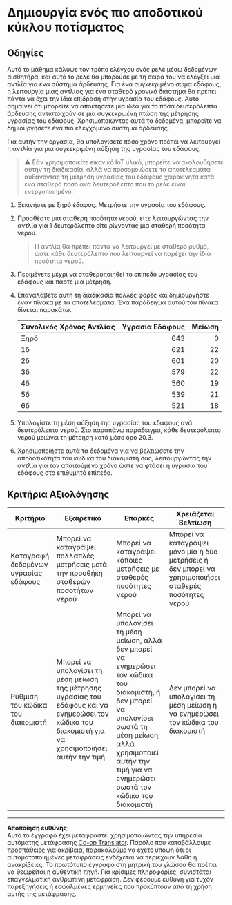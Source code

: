 <!--
CO_OP_TRANSLATOR_METADATA:
{
  "original_hash": "ed0fbd6aed084bfba7d5e2f206968c50",
  "translation_date": "2025-08-27T22:14:35+00:00",
  "source_file": "2-farm/lessons/3-automated-plant-watering/assignment.md",
  "language_code": "el"
}
-->
# Δημιουργία ενός πιο αποδοτικού κύκλου ποτίσματος

## Οδηγίες

Αυτό το μάθημα κάλυψε τον τρόπο ελέγχου ενός ρελέ μέσω δεδομένων αισθητήρα, και αυτό το ρελέ θα μπορούσε με τη σειρά του να ελέγξει μια αντλία για ένα σύστημα άρδευσης. Για ένα συγκεκριμένο σώμα εδάφους, η λειτουργία μιας αντλίας για ένα σταθερό χρονικό διάστημα θα πρέπει πάντα να έχει την ίδια επίδραση στην υγρασία του εδάφους. Αυτό σημαίνει ότι μπορείτε να αποκτήσετε μια ιδέα για το πόσα δευτερόλεπτα άρδευσης αντιστοιχούν σε μια συγκεκριμένη πτώση της μέτρησης υγρασίας του εδάφους. Χρησιμοποιώντας αυτά τα δεδομένα, μπορείτε να δημιουργήσετε ένα πιο ελεγχόμενο σύστημα άρδευσης.

Για αυτήν την εργασία, θα υπολογίσετε πόσο χρόνο πρέπει να λειτουργεί η αντλία για μια συγκεκριμένη αύξηση της υγρασίας του εδάφους.

> ⚠️ Εάν χρησιμοποιείτε εικονικό IoT υλικό, μπορείτε να ακολουθήσετε αυτήν τη διαδικασία, αλλά να προσομοιώσετε τα αποτελέσματα αυξάνοντας τη μέτρηση υγρασίας του εδάφους χειροκίνητα κατά ένα σταθερό ποσό ανά δευτερόλεπτο που το ρελέ είναι ενεργοποιημένο.

1. Ξεκινήστε με ξηρό έδαφος. Μετρήστε την υγρασία του εδάφους.

1. Προσθέστε μια σταθερή ποσότητα νερού, είτε λειτουργώντας την αντλία για 1 δευτερόλεπτο είτε ρίχνοντας μια σταθερή ποσότητα νερού.

    > Η αντλία θα πρέπει πάντα να λειτουργεί με σταθερό ρυθμό, ώστε κάθε δευτερόλεπτο που λειτουργεί να παρέχει την ίδια ποσότητα νερού.

1. Περιμένετε μέχρι να σταθεροποιηθεί το επίπεδο υγρασίας του εδάφους και πάρτε μια μέτρηση.

1. Επαναλάβετε αυτή τη διαδικασία πολλές φορές και δημιουργήστε έναν πίνακα με τα αποτελέσματα. Ένα παράδειγμα αυτού του πίνακα δίνεται παρακάτω.

    | Συνολικός Χρόνος Αντλίας | Υγρασία Εδάφους | Μείωση |
    | --- | --: | -: |
    | Ξηρό | 643 |  0 |
    | 1δ | 621 | 22 |
    | 2δ | 601 | 20 |
    | 3δ | 579 | 22 |
    | 4δ | 560 | 19 |
    | 5δ | 539 | 21 |
    | 6δ | 521 | 18 |

1. Υπολογίστε τη μέση αύξηση της υγρασίας του εδάφους ανά δευτερόλεπτο νερού. Στο παραπάνω παράδειγμα, κάθε δευτερόλεπτο νερού μειώνει τη μέτρηση κατά μέσο όρο 20.3.

1. Χρησιμοποιήστε αυτά τα δεδομένα για να βελτιώσετε την αποδοτικότητα του κώδικα του διακομιστή σας, λειτουργώντας την αντλία για τον απαιτούμενο χρόνο ώστε να φτάσει η υγρασία του εδάφους στο επιθυμητό επίπεδο.

## Κριτήρια Αξιολόγησης

| Κριτήριο | Εξαιρετικό | Επαρκές | Χρειάζεται Βελτίωση |
| -------- | --------- | -------- | ----------------- |
| Καταγραφή δεδομένων υγρασίας εδάφους | Μπορεί να καταγράψει πολλαπλές μετρήσεις μετά την προσθήκη σταθερών ποσοτήτων νερού | Μπορεί να καταγράψει κάποιες μετρήσεις με σταθερές ποσότητες νερού | Μπορεί να καταγράψει μόνο μία ή δύο μετρήσεις ή δεν μπορεί να χρησιμοποιήσει σταθερές ποσότητες νερού |
| Ρύθμιση του κώδικα του διακομιστή | Μπορεί να υπολογίσει τη μέση μείωση της μέτρησης υγρασίας του εδάφους και να ενημερώσει τον κώδικα του διακομιστή για να χρησιμοποιήσει αυτήν την τιμή | Μπορεί να υπολογίσει τη μέση μείωση, αλλά δεν μπορεί να ενημερώσει τον κώδικα του διακομιστή, ή δεν μπορεί να υπολογίσει σωστά τη μέση μείωση, αλλά χρησιμοποιεί αυτήν την τιμή για να ενημερώσει σωστά τον κώδικα του διακομιστή | Δεν μπορεί να υπολογίσει τη μέση μείωση ή να ενημερώσει τον κώδικα του διακομιστή |

---

**Αποποίηση ευθύνης**:  
Αυτό το έγγραφο έχει μεταφραστεί χρησιμοποιώντας την υπηρεσία αυτόματης μετάφρασης [Co-op Translator](https://github.com/Azure/co-op-translator). Παρόλο που καταβάλλουμε προσπάθειες για ακρίβεια, παρακαλούμε να έχετε υπόψη ότι οι αυτοματοποιημένες μεταφράσεις ενδέχεται να περιέχουν λάθη ή ανακρίβειες. Το πρωτότυπο έγγραφο στη μητρική του γλώσσα θα πρέπει να θεωρείται η αυθεντική πηγή. Για κρίσιμες πληροφορίες, συνιστάται επαγγελματική ανθρώπινη μετάφραση. Δεν φέρουμε ευθύνη για τυχόν παρεξηγήσεις ή εσφαλμένες ερμηνείες που προκύπτουν από τη χρήση αυτής της μετάφρασης.